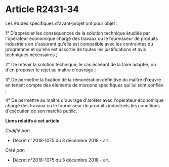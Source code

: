 # Article R2431-34

Les études spécifiques d'avant-projet ont pour objet :

1° D'apprécier les conséquences de la solution technique étudiée par l'opérateur économique chargé des travaux ou le
fournisseur de produits industriels en s'assurant qu'elle est compatible avec les contraintes du programme et qu'elle est
assortie de toutes les justifications et avis techniques nécessaires ;

2° De retenir la solution technique, le cas échéant de la faire adapter, ou d'en proposer le rejet au maître d'ouvrage ;

3° De permettre la fixation de la rémunération définitive du maître d'œuvre en tenant compte des éléments de missions
spécifiques qui lui sont confiés ;

4° De permettre au maître d'ouvrage d'arrêter avec l'opérateur économique chargé des travaux ou le fournisseur de produits
industriels les conditions d'exécution de son marché public.

**Liens relatifs à cet article**

_Codifié par_:

  - Décret n°2018-1075 du 3 décembre 2018 - art.

_Créé par_:

  - Décret n°2018-1075 du 3 décembre 2018 - art.

